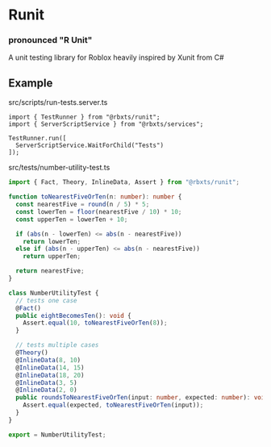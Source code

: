 # Runit
### pronounced "R Unit"
A unit testing library for Roblox heavily inspired by Xunit from C#

## Example

src/scripts/run-tests.server.ts
```
import { TestRunner } from "@rbxts/runit";
import { ServerScriptService } from "@rbxts/services";

TestRunner.run([
  ServerScriptService.WaitForChild("Tests")
]);
```

src/tests/number-utility-test.ts
```ts
import { Fact, Theory, InlineData, Assert } from "@rbxts/runit";

function toNearestFiveOrTen(n: number): number {
  const nearestFive = round(n / 5) * 5;
  const lowerTen = floor(nearestFive / 10) * 10;
  const upperTen = lowerTen + 10;

  if (abs(n - lowerTen) <= abs(n - nearestFive))
    return lowerTen;
  else if (abs(n - upperTen) <= abs(n - nearestFive))
    return upperTen;

  return nearestFive;
}

class NumberUtilityTest {
  // tests one case
  @Fact()
  public eightBecomesTen(): void {
    Assert.equal(10, toNearestFiveOrTen(8));
  }

  // tests multiple cases
  @Theory()
  @InlineData(8, 10)
  @InlineData(14, 15)
  @InlineData(18, 20)
  @InlineData(3, 5)
  @InlineData(2, 0)
  public roundsToNearestFiveOrTen(input: number, expected: number): void {
    Assert.equal(expected, toNearestFiveOrTen(input));
  }
}

export = NumberUtilityTest;
```